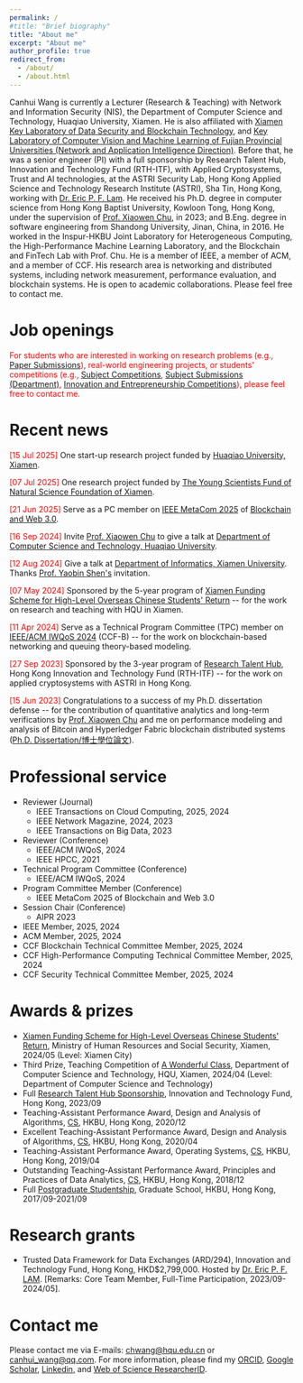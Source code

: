 ```yaml
---
permalink: /
#title: "Brief biography"
title: "About me"
excerpt: "About me"
author_profile: true
redirect_from: 
  - /about/
  - /about.html
---
```


Canhui Wang is currently a Lecturer (Research & Teaching) with Network and Information Security (NIS), the Department of Computer Science and Technology, Huaqiao University, Xiamen. He is also affiliated with [Xiamen Key Laboratory of Data Security and Blockchain Technology](https://dsbt.hqu.edu.cn/), and [Key Laboratory of Computer Vision and Machine Learning of Fujian Provincial Universities (Network and Application Intelligence Direction)](https://www.x-mol.com/groups/LabCVML). Before that, he was a senior engineer (PI) with a full sponsorship by Research Talent Hub, Innovation and Technology Fund (RTH-ITF), with Applied Cryptosystems, Trust and AI technologies, at the ASTRI Security Lab, Hong Kong Applied Science and Technology Research Institute (ASTRI), Sha Tin, Hong Kong, working with [Dr. Eric P. F. Lam](https://www.linkedin.com/in/peifunglam2/). He received his Ph.D. degree in computer science from Hong Kong Baptist University, Kowloon Tong, Hong Kong, under the supervision of [Prof. Xiaowen Chu](https://www.linkedin.com/in/xiaowen-chu-477b9120/), in 2023; and B.Eng. degree in software engineering from Shandong University, Jinan, China, in 2016. He worked in the Inspur-HKBU Joint Laboratory for Heterogeneous Computing, the High-Performance Machine Learning Laboratory, and the Blockchain and FinTech Lab with Prof. Chu. He is a member of IEEE, a member of ACM, and a member of CCF. His research area is networking and distributed systems, including network measurement, performance evaluation, and blockchain systems. He is open to academic collaborations. Please feel free to contact me.  


Job openings
======
<span style="color:red"> For students who are interested in working on research problems (e.g., [Paper Submissions](https://ccfddl.com/)), real-world engineering projects, or students' competitions (e.g., [Subject Competitions](https://jwc.hqu.edu.cn/index/xkjs.htm), [Subject Submissions (Department)](https://cst.hqu.edu.cn/info/1714/32141.htm), [Innovation and Entrepreneurship Competitions](https://cst.hqu.edu.cn/xsgz/kcjs.htm)), please feel free to contact me.</span>


Recent news
======

<span style="color:red"> \[15 Jul 2025\] </span> One start-up research project funded by [Huaqiao University, Xiamen](https://kyy.hqu.edu.cn/).

<span style="color:red"> \[07 Jul 2025\] </span> One research project funded by [The Young Scientists Fund of Natural Science Foundation of Xiamen](http://sti.xm.gov.cn/xxgk/tzgg/202507/t20250703_2943157.htm).

<span style="color:red"> \[21 Jun 2025\] </span> Serve as a PC member on [IEEE MetaCom 2025](https://ieee-metacom.org/) of [Blockchain and Web 3.0](https://easychair.org/conferences2/submissions?a=34918422).

<span style="color:red"> \[16 Sep 2024\] </span> Invite [Prof. Xiaowen Chu](https://repository.hkust.edu.hk/ir/AuthorProfile/chu-xiaowen) to give a talk at [Department of Computer Science and Technology, Huaqiao University](https://cst.hqu.edu.cn).  

<span style="color:red"> \[12 Aug 2024\] </span> Give a talk at [Department of Informatics, Xiamen University](https://informatics.xmu.edu.cn/index.htm). Thanks [Prof. Yaobin Shen's](https://sites.google.com/view/yaobin) invitation.   

<span style="color:red"> \[07 May 2024\] </span> Sponsored by the 5-year program of [Xiamen Funding Scheme for High-Level Overseas Chinese Students' Return](http://hrss.xm.gov.cn) -\- for the work on research and teaching with HQU in Xiamen.

<span style="color:red"> \[11 Apr 2024\] </span> Serve as a Technical Program Committee (TPC) member on [IEEE/ACM IWQoS 2024](https://iwqos2024.ieee-iwqos.org/committees/technical-program-committee) (CCF-B) -\- for the work on blockchain-based networking and queuing theory-based modeling.

<span style="color:red"> \[27 Sep 2023\] </span> Sponsored by the 3-year program of [Research Talent Hub](https://www.itf.gov.hk/en/funding-programmes/nurturing-talent/research-talent-hub/), Hong Kong Innovation and Technology Fund (RTH-ITF) -\- for the work on applied cryptosystems with ASTRI in Hong Kong.

<span style="color:red"> \[15 Jun 2023\] </span> Congratulations to a success of my Ph.D. dissertation defense -\- for the contribution of quantitative analytics and long-term verifications by [Prof. Xiaowen Chu](https://scholar.google.com/citations?user=v4rX24EAAAAJ) and me on performance modeling and analysis of Bitcoin and Hyperledger Fabric blockchain distributed systems ([Ph.D. Dissertation/博士學位論文](https://scholars.hkbu.edu.hk/ws/portalfiles/portal/80879547/G23THFL-042570T.pdf)).


Professional service
======
* Reviewer (Journal)
  * IEEE Transactions on Cloud Computing, 2025, 2024
  * IEEE Network Magazine, 2024, 2023
  * IEEE Transactions on Big Data, 2023
* Reviewer (Conference)
  * IEEE/ACM IWQoS, 2024
  * IEEE HPCC, 2021
* Technical Program Committee (Conference)
  * IEEE/ACM IWQoS, 2024
* Program Committee Member (Conference)
  * IEEE MetaCom 2025 of Blockchain and Web 3.0
* Session Chair (Conference)
  * AIPR 2023
* IEEE Member, 2025, 2024
* ACM Member, 2025, 2024
* CCF Blockchain Technical Committee Member, 2025, 2024
* CCF High-Performance Computing Technical Committee Member, 2025, 2024 
* CCF Security Technical Committee Member, 2025, 2024 


Awards & prizes
======
* [Xiamen Funding Scheme for High-Level Overseas Chinese Students' Return](http://hrss.xm.gov.cn), Ministry of Human Resources and Social Security, Xiamen, 2024/05 (Level: Xiamen City)
* Third Prize, Teaching Competition of [A Wonderful Class](https://jsfz.hqu.edu.cn/info/1035/5114.htm), Department of Computer Science and Technology, HQU, Xiamen, 2024/04 (Level: Department of Computer Science and Technology)
* Full [Research Talent Hub Sponsorship](https://www.itf.gov.hk/en/home/index.html), Innovation and Technology Fund, Hong Kong, 2023/09
* Teaching-Assistant Performance Award, Design and Analysis of Algorithms, [CS](https://www.comp.hkbu.edu.hk/v1/), HKBU, Hong Kong, 2020/12
* Excellent Teaching-Assistant Performance Award, Design and Analysis of Algorithms, [CS](https://www.comp.hkbu.edu.hk/v1/), HKBU, Hong Kong, 2020/04
* Teaching-Assistant Performance Award, Operating Systems, [CS](https://www.comp.hkbu.edu.hk/v1/), HKBU, Hong Kong, 2019/04
* Outstanding Teaching-Assistant Performance Award, Principles and Practices of Data Analytics, [CS](https://www.comp.hkbu.edu.hk/v1/), HKBU, Hong Kong, 2018/12
* Full [Postgraduate Studentship](https://gs.hkbu.edu.hk/), Graduate School, HKBU, Hong Kong, 2017/09-2021/09


Research grants
======
* Trusted Data Framework for Data Exchanges (ARD/294), Innovation and Technology Fund, Hong Kong, HKD\$2,799,000. Hosted by [Dr. Eric P. F. LAM](https://www.linkedin.com/in/peifunglam2/). \[Remarks: Core Team Member, Full-Time Participation, 2023/09-2024/05\].


Contact me
======
Please contact me via E-mails: <ins>chwang@hqu.edu.cn</ins> or <ins>canhui_wang@qq.com</ins>. For more information, please find my [ORCID](https://orcid.org/0000-0001-7869-9083), [Google Scholar](https://scholar.google.com/citations?user=_pEPpkUAAAAJ), [Linkedin](https://www.linkedin.com/in/canhui-wang-ph-d-54a84017a/), and [Web of Science ResearcherID](https://www.webofscience.com/wos/author/record/HLX-9012-2023). 

